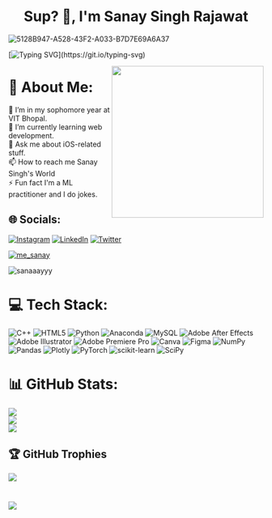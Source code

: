 <h1 align="center">Sup? 👋, I'm Sanay Singh Rajawat</h1>

![5128B947-A528-43F2-A033-B7D7E69A6A37](https://user-images.githubusercontent.com/95211795/149956019-9f5fca11-05f7-4ad2-9a21-3b31c7f5c8a6.jpg)

[![Typing SVG](https://readme-typing-svg.demolab.com?font=Lora&pause=1000&width=435&lines=Sleeping.......sssshhhhh.)](https://git.io/typing-svg)


<img align="right" height="300" src="https://user-images.githubusercontent.com/95211795/150642428-a8299583-f2cb-4c42-81a5-85074419dcc5.gif" > 


# 💫 About Me:
🔭 I’m in my sophomore year at VIT Bhopal.<br>🌱 I’m currently learning web development.<br>💬 Ask me about iOS-related stuff.<br>📫 How to reach me Sanay Singh's World<br>⚡ Fun fact I'm a ML practitioner and I do jokes.


## 🌐 Socials:
[![Instagram](https://img.shields.io/badge/Instagram-%23E4405F.svg?logo=Instagram&logoColor=white)](https://instagram.com/@bottom.beater) [![LinkedIn](https://img.shields.io/badge/LinkedIn-%230077B5.svg?logo=linkedin&logoColor=white)](https://linkedin.com/in/sanay-singh-rajawat) [![Twitter](https://img.shields.io/badge/Twitter-%231DA1F2.svg?logo=Twitter&logoColor=white)](https://twitter.com/me_sanay) 

<p align="left" > <a href="https://twitter.com/me_sanay" target="blank"><img src="https://img.shields.io/twitter/follow/me_sanay?logo=twitter&style=for-the-badge" alt="me_sanay" /></a> </p>

<p align="left"> <img src="https://komarev.com/ghpvc/?username=sanaaayyy&label=Profile%20views&color=0e75b6&style=flat" alt="sanaaayyy" /> </p>

<p align="left" "https://user-images.githubusercontent.com/95211795/150511625-1867a3f8-a73b-484b-a1fe-63b51c8a8412.gif" > </p>

# 💻 Tech Stack:
![C++](https://img.shields.io/badge/c++-%2300599C.svg?style=for-the-badge&logo=c%2B%2B&logoColor=white) ![HTML5](https://img.shields.io/badge/html5-%23E34F26.svg?style=for-the-badge&logo=html5&logoColor=white) ![Python](https://img.shields.io/badge/python-3670A0?style=for-the-badge&logo=python&logoColor=ffdd54) ![Anaconda](https://img.shields.io/badge/Anaconda-%2344A833.svg?style=for-the-badge&logo=anaconda&logoColor=white) ![MySQL](https://img.shields.io/badge/mysql-%2300f.svg?style=for-the-badge&logo=mysql&logoColor=white) ![Adobe After Effects](https://img.shields.io/badge/Adobe%20After%20Effects-9999FF.svg?style=for-the-badge&logo=Adobe%20After%20Effects&logoColor=white) ![Adobe Illustrator](https://img.shields.io/badge/adobeillustrator-%23FF9A00.svg?style=for-the-badge&logo=adobeillustrator&logoColor=white) ![Adobe Premiere Pro](https://img.shields.io/badge/Adobe%20Premiere%20Pro-9999FF.svg?style=for-the-badge&logo=Adobe%20Premiere%20Pro&logoColor=white) ![Canva](https://img.shields.io/badge/Canva-%2300C4CC.svg?style=for-the-badge&logo=Canva&logoColor=white) 	![Figma](https://img.shields.io/badge/figma-%23F24E1E.svg?style=for-the-badge&logo=figma&logoColor=white) ![NumPy](https://img.shields.io/badge/numpy-%23013243.svg?style=for-the-badge&logo=numpy&logoColor=white) ![Pandas](https://img.shields.io/badge/pandas-%23150458.svg?style=for-the-badge&logo=pandas&logoColor=white) ![Plotly](https://img.shields.io/badge/Plotly-%233F4F75.svg?style=for-the-badge&logo=plotly&logoColor=white) ![PyTorch](https://img.shields.io/badge/PyTorch-%23EE4C2C.svg?style=for-the-badge&logo=PyTorch&logoColor=white) ![scikit-learn](https://img.shields.io/badge/scikit--learn-%23F7931E.svg?style=for-the-badge&logo=scikit-learn&logoColor=white) ![SciPy](https://img.shields.io/badge/SciPy-%230C55A5.svg?style=for-the-badge&logo=scipy&logoColor=%white)
# 📊 GitHub Stats:
![](https://github-readme-stats.vercel.app/api?username=sanaaayyy&theme=vision-friendly-dark&hide_border=false&include_all_commits=true&count_private=true)<br/>
![](https://github-readme-streak-stats.herokuapp.com/?user=sanaaayyy&theme=vision-friendly-dark&hide_border=false)<br/>
![](https://github-readme-stats.vercel.app/api/top-langs/?username=sanaaayyy&theme=vision-friendly-dark&hide_border=false&include_all_commits=true&count_private=true&layout=compact)

## 🏆 GitHub Trophies
![](https://github-profile-trophy.vercel.app/?username=sanaaayyy&theme=onedark&no-frame=false&no-bg=false&margin-w=4)


#



![](https://github.com/PulkitSinghDev/PulkitSinghDev/blob/main/footer.png)
